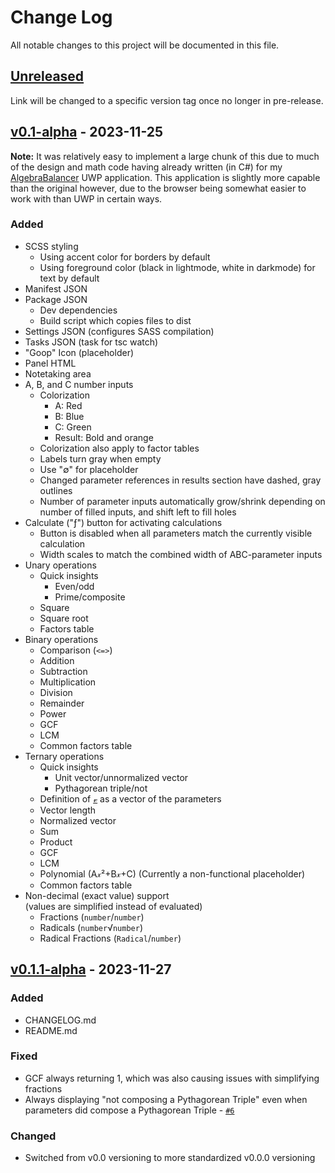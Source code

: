 # Change Log
All notable changes to this project will be documented in this file.

## [Unreleased](https://github.com/HenryWilder/amitygxmod-calculator/compare/659da2f...HEAD)
Link will be changed to a specific version tag once no longer in pre-release.

## [v0.1-alpha](https://github.com/HenryWilder/amitygxmod-calculator/compare/659da2f...v0.1-alpha) - 2023-11-25
**Note:** It was relatively easy to implement a large chunk of this due to much of the design and math code having already written (in C#) for my [AlgebraBalancer](https://github.com/HenryWilder/AlgebraBalancer) UWP application. This application is slightly more capable than the original however, due to the browser being somewhat easier to work with than UWP in certain ways.
### Added
- SCSS styling
  - Using accent color for borders by default
  - Using foreground color (black in lightmode, white in darkmode) for text by default
- Manifest JSON
- Package JSON
  - Dev dependencies
  - Build script which copies files to dist
- Settings JSON (configures SASS compilation)
- Tasks JSON (task for tsc watch)
- "Goop" Icon (placeholder)
- Panel HTML
- Notetaking area
- A, B, and C number inputs
  - Colorization
    - A: Red
    - B: Blue
    - C: Green
    - Result: Bold and orange
  - Colorization also apply to factor tables
  - Labels turn gray when empty
  - Use "&empty;" for placeholder
  - Changed parameter references in results section have dashed, gray outlines
  - Number of parameter inputs automatically grow/shrink depending on number of filled inputs, and shift left to fill holes
- Calculate ("&fnof;") button for activating calculations
  - Button is disabled when all parameters match the currently visible calculation
  - Width scales to match the combined width of ABC-parameter inputs
- Unary operations
  - Quick insights
    - Even/odd
    - Prime/composite
  - Square
  - Square root
  - Factors table
- Binary operations
  - Comparison (`<=>`)
  - Addition
  - Subtraction
  - Multiplication
  - Division
  - Remainder
  - Power
  - GCF
  - LCM
  - Common factors table
- Ternary operations
  - Quick insights
    - Unit vector/unnormalized vector
    - Pythagorean triple/not
  - Definition of <u>&vscr;</u> as a vector of the parameters
  - Vector length
  - Normalized vector
  - Sum
  - Product
  - GCF
  - LCM
  - Polynomial (A&xscr;&sup2;+B&xscr;+C) (Currently a non-functional placeholder)
  - Common factors table
- Non-decimal (exact value) support \
  (values are simplified instead of evaluated)
  - Fractions (`number`/`number`)
  - Radicals (`number`&Sqrt;`number`)
  - Radical Fractions (`Radical`/`number`)

## [v0.1.1-alpha](https://github.com/HenryWilder/amitygxmod-calculator/compare/v0.1-alpha...v0.1.1-alpha) - 2023-11-27
### Added
- CHANGELOG.md
- README.md
### Fixed
- GCF always returning 1, which was also causing issues with simplifying fractions
- Always displaying "not composing a Pythagorean Triple" even when parameters did compose a Pythagorean Triple - [`#6`](https://github.com/HenryWilder/amitygxmod-calculator/issues/6)
### Changed
- Switched from v0.0 versioning to more standardized v0.0.0 versioning

